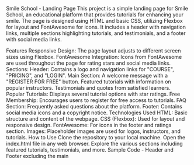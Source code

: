 Smile School - Landing Page
This project is a simple landing page for Smile School, an educational platform that provides tutorials for enhancing your smile. The page is designed using HTML and basic CSS, utilizing Flexbox for layout and FontAwesome for icons. It includes a header with navigation links, multiple sections highlighting tutorials, and testimonials, and a footer with social media links.

Features
Responsive Design: The page layout adjusts to different screen sizes using Flexbox.
FontAwesome Integration: Icons from FontAwesome are used throughout the page for rating stars and social media links.
Sections:
Header: Contains a logo and navigation links for "COURSE", "PRICING", and "LOGIN".
Main Section:
A welcome message with a "REGISTER FOR FREE" button.
Featured tutorials with information on popular instructors.
Testimonials and quotes from satisfied learners.
Popular Tutorials: Displays several tutorial options with star ratings.
Free Membership: Encourages users to register for free access to tutorials.
FAQ Section: Frequently asked questions about the platform.
Footer: Contains social media icons and a copyright notice.
Technologies Used
HTML: Basic structure and content of the webpage.
CSS (Flexbox): Used for layout and responsive design.
FontAwesome: For icons in the footer and ratings section.
Images: Placeholder images are used for logos, instructors, and tutorials.
How to Use
Clone the repository to your local machine.
Open the index.html file in any web browser.
Explore the various sections including featured tutorials, testimonials, and more.
Sample Code - Header and Footer excluding the main